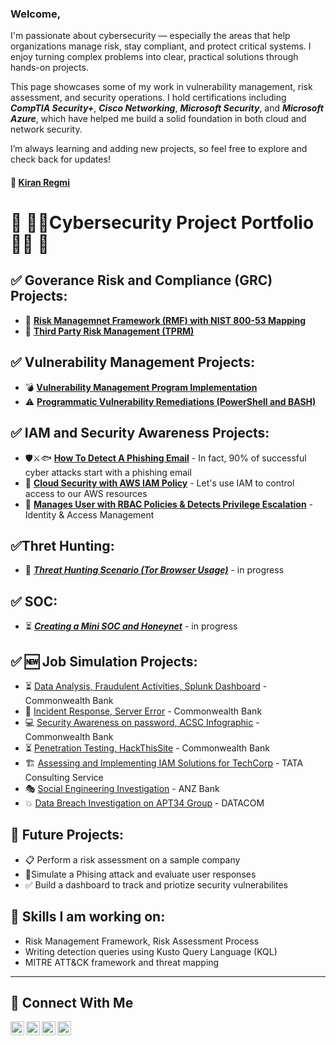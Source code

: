 
### Welcome,
I'm passionate about cybersecurity — especially the areas that help organizations manage risk, stay compliant, and protect critical systems. I enjoy turning complex problems into clear, practical solutions through hands-on projects.

This page showcases some of my work in vulnerability management, risk assessment, and security operations. I hold certifications including ***CompTIA Security+***, ***Cisco Networking***, ***Microsoft Security***, and ***Microsoft Azure***, which have helped me build a solid foundation in both cloud and network security.

I’m always learning and adding new projects, so feel free to explore and check back for updates!

#### 👤 <a href="https://www.linkedin.com/in/kiran-regmi/"> Kiran Regmi </a>

# 📌 👨‍💻Cybersecurity Project Portfolio👨‍💻 📌

## ✅ Goverance Risk and Compliance (GRC) Projects:
- 🚨 **[Risk Managemnet Framework (RMF) with NIST 800-53 Mapping](https://gitHub.com/kiran-regmi/grc-rmf-nist800-53)**
- 🚨 **[Third Party Risk Management (TPRM)](https://gitHub.com/kiran-regmi/tprm)**

## ✅ Vulnerability Management Projects:
- 💣 **[Vulnerability Management Program Implementation](https://github.com/kiran-regmi/vulnerability-management-program)** 
- ⚠️ **[Programmatic Vulnerability Remediations (PowerShell and BASH)](http://github.com/kiran-regmi/programmatic-vulnerability-remediations)**

## ✅ IAM and Security Awareness Projects:
- 🛡️⚔️🐟 **[How To Detect A Phishing Email](https://github.com/kiran-regmi/phishing-email-campaign)** - In fact, 90% of successful cyber attacks start with a phishing email
- 🔐 **[Cloud Security with AWS IAM Policy](https://github.com/kiran-regmi/cloud-security-aws-iam)** - Let's use IAM to control access to our AWS resources
- 🔐 **[Manages User with RBAC Policies & Detects Privilege Escalation](https://github.com/kiran-regmi/rbac-iam-project)** - Identity & Access Management

## ✅Thret Hunting:
- 🚨 ***[Threat Hunting Scenario (Tor Browser Usage)](https://github.com/kiran-regmi/threat-hunting-scenario-tor)*** - in progress

## ✅ SOC:
- ⏳ ***[Creating a Mini SOC and Honeynet](https://github.com/kiran-regmi/mini-soc-honeynet)*** - in progress

## ✅ 🆕 Job Simulation Projects:
- ⏳ [Data Analysis, Fraudulent Activities, Splunk Dashboard](https://github.com/kiran-regmi/data-analysis-fraudulent-activities) - Commonwealth Bank
- 🚨 [Incident Response, Server Error](https://github.com/kiran-regmi/incident-response-server-error) - Commonwealth Bank
- 💻 [Security Awareness on password, ACSC Infographic](https://github.com/kiran-regmi/security-awareness-pwd-acsc-infographic) - Commonwealth Bank
- ⏳ [Penetration Testing, HackThisSite](://github.com/kiran-regmi/penetration-testing-hackthissite) - Commonwealth Bank
- 🏗️ [Assessing and Implementing IAM Solutions for TechCorp](https://github.com/kiran-regmi/assessing-implementing-IAM-solution) - TATA Consulting Service
- 🎭 [Social Engineering Investigation](https://github.com/kiran-regmi/social-engineering-investigation-anz) - ANZ Bank
- 💥 [Data Breach Investigation on APT34 Group](https://github.com/kiran-regmi/data-breach-investigation-apt34) - DATACOM
    
## 👀 Future Projects:
- 📋 Perform a risk assessment on a sample company
- 🚨Simulate a Phising attack and evaluate user responses
- ✅ Build a dashboard to track and priotize security vulnerabilites

## 👋 Skills I am working on:
- Risk Management Framework, Risk Assessment Process
- Writing detection queries using Kusto Query Language (KQL)
- MITRE ATT&CK framework and threat mapping


<hr/>

## 🤳 Connect With Me

[<img align="left" alt="___________ | YouTube" width="22px" src="https://cdn.jsdelivr.net/npm/simple-icons@v3/icons/youtube.svg" />][youtube]
[<img align="left" alt="___________ | Twitter" width="22px" src="https://cdn.jsdelivr.net/npm/simple-icons@v3/icons/twitter.svg" />][twitter]
[<img align="left" alt="___________ | LinkedIn" width="22px" src="https://cdn.jsdelivr.net/npm/simple-icons@v3/icons/linkedin.svg" />][linkedin]
[<img align="left" alt="___________ | Instagram" width="22px" src="https://cdn.jsdelivr.net/npm/simple-icons@v3/icons/instagram.svg" />][instagram]

[twitter]: https://twitter.com/___________
[youtube]: https://www.youtube.com/@kiran-regmi-cyber-defense/
[instagram]: https://www.instagram.com/___________
[linkedin]: https://linkedin.com/in/kiran-regmi/_


<!--
<img width="35" alt="image" src="https://github.com/user-attachments/assets/2f41c7cd-5ea8-4475-b451-a37161b6c3fb"> 
<img width="35" alt="image" src="https://github.com/user-attachments/assets/77649969-9910-4994-8b96-74a116cfb2a8">
-->

